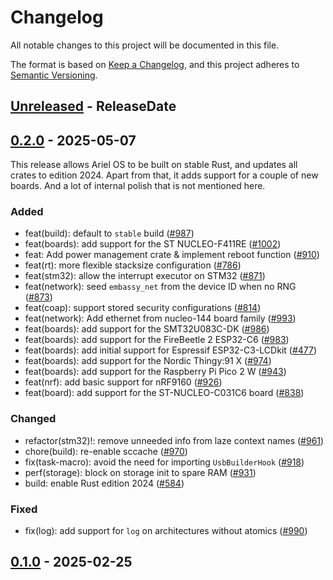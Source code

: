 # Changelog

All notable changes to this project will be documented in this file.

The format is based on [Keep a Changelog](https://keepachangelog.com/en/1.1.0/),
and this project adheres to [Semantic Versioning](https://semver.org/spec/v2.0.0.html).

<!-- next-header -->

## [Unreleased] - ReleaseDate

## [0.2.0] - 2025-05-07

This release allows Ariel OS to be built on stable Rust, and updates
all crates to edition 2024.
Apart from that, it adds support for a couple of new boards. And a lot of
internal polish that is not mentioned here.

### Added

- feat(build): default to `stable` build ([#987](https://github.com/ariel-os/ariel-os/pull/987))
- feat(boards): add support for the ST NUCLEO-F411RE ([#1002](https://github.com/ariel-os/ariel-os/pull/1002))
- feat: Add power management crate & implement reboot function ([#910](https://github.com/ariel-os/ariel-os/pull/910))
- feat(rt): more flexible stacksize configuration ([#786](https://github.com/ariel-os/ariel-os/pull/786))
- feat(stm32): allow the interrupt executor on STM32 ([#871](https://github.com/ariel-os/ariel-os/pull/871))
- feat(network): seed `embassy_net` from the device ID when no RNG ([#873](https://github.com/ariel-os/ariel-os/pull/873))
- feat(coap): support stored security configurations ([#814](https://github.com/ariel-os/ariel-os/pull/814))
- feat(network): Add ethernet from nucleo-144 board family ([#993](https://github.com/ariel-os/ariel-os/pull/993))
- feat(boards): add support for the SMT32U083C-DK ([#986](https://github.com/ariel-os/ariel-os/pull/986))
- feat(boards): add support for the FireBeetle 2 ESP32-C6 ([#983](https://github.com/ariel-os/ariel-os/pull/983))
- feat(boards): add initial support for Espressif ESP32-C3-LCDkit ([#477](https://github.com/ariel-os/ariel-os/pull/477))
- feat(boards): add support for the Nordic Thingy:91 X ([#974](https://github.com/ariel-os/ariel-os/pull/974))
- feat(boards): add support for the Raspberry Pi Pico 2 W ([#943](https://github.com/ariel-os/ariel-os/pull/943))
- feat(nrf): add basic support for nRF9160 ([#926](https://github.com/ariel-os/ariel-os/pull/926))
- feat(board): add support for the ST-NUCLEO-C031C6 board  ([#838](https://github.com/ariel-os/ariel-os/pull/838))

### Changed

- refactor(stm32)!: remove unneeded info from laze context names  ([#961](https://github.com/ariel-os/ariel-os/pull/961))
- chore(build): re-enable sccache ([#970](https://github.com/ariel-os/ariel-os/pull/970))
- fix(task-macro): avoid the need for importing `UsbBuilderHook` ([#918](https://github.com/ariel-os/ariel-os/pull/918))
- perf(storage): block on storage init to spare RAM ([#931](https://github.com/ariel-os/ariel-os/pull/931))
- build: enable Rust edition 2024 ([#584](https://github.com/ariel-os/ariel-os/pull/584))

### Fixed

- fix(log): add support for `log` on architectures without atomics ([#990](https://github.com/ariel-os/ariel-os/pull/990))

## [0.1.0] - 2025-02-25

<!-- next-url -->
[Unreleased]: https://github.com/ariel-os/ariel-os/compare/v0.2.0...HEAD
[0.2.0]: https://github.com/ariel-os/ariel-os/compare/v0.1.0...v0.2.0
[0.1.0]: https://github.com/ariel-os/ariel-os/releases/tag/v0.1.0
